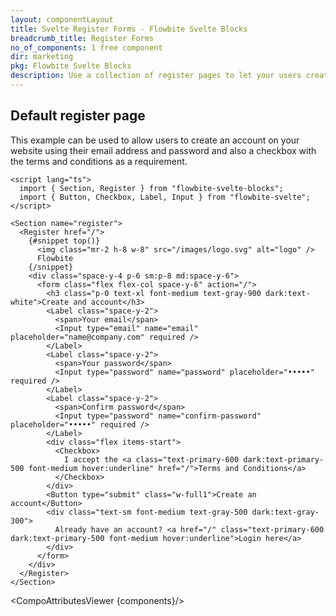 ```yaml
---
layout: componentLayout
title: Svelte Register Forms - Flowbite Svelte Blocks
breadcrumb_title: Register Forms
no_of_components: 1 free component
dir: marketing
pkg: Flowbite Svelte Blocks
description: Use a collection of register pages to let your users create an account on your website based on multiple layouts, social media authentication, and more.
---
```


<script>
  import { TableProp, TableDefaultRow, CompoAttributesViewer } from '../utils'
  const components = 'Register, Section'
</script>

## Default register page

This example can be used to allow users to create an account on your website using their email address and password and also a checkbox with the terms and conditions as a requirement.

```svelte example
<script lang="ts">
  import { Section, Register } from "flowbite-svelte-blocks";
  import { Button, Checkbox, Label, Input } from "flowbite-svelte";
</script>

<Section name="register">
  <Register href="/">
    {#snippet top()}
      <img class="mr-2 h-8 w-8" src="/images/logo.svg" alt="logo" />
      Flowbite
    {/snippet}
    <div class="space-y-4 p-6 sm:p-8 md:space-y-6">
      <form class="flex flex-col space-y-6" action="/">
        <h3 class="p-0 text-xl font-medium text-gray-900 dark:text-white">Create and account</h3>
        <Label class="space-y-2">
          <span>Your email</span>
          <Input type="email" name="email" placeholder="name@company.com" required />
        </Label>
        <Label class="space-y-2">
          <span>Your password</span>
          <Input type="password" name="password" placeholder="•••••" required />
        </Label>
        <Label class="space-y-2">
          <span>Confirm password</span>
          <Input type="password" name="confirm-password" placeholder="•••••" required />
        </Label>
        <div class="flex items-start">
          <Checkbox>
            I accept the <a class="text-primary-600 dark:text-primary-500 font-medium hover:underline" href="/">Terms and Conditions</a>
          </Checkbox>
        </div>
        <Button type="submit" class="w-full1">Create an account</Button>
        <div class="text-sm font-medium text-gray-500 dark:text-gray-300">
          Already have an account? <a href="/" class="text-primary-600 dark:text-primary-500 font-medium hover:underline">Login here</a>
        </div>
      </form>
    </div>
  </Register>
</Section>
```

<CompoAttributesViewer {components}/>
